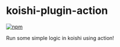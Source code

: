 # koishi-plugin-action

[![npm](https://img.shields.io/npm/v/koishi-plugin-action?style=flat-square)](https://www.npmjs.com/package/koishi-plugin-action)

Run some simple logic in koishi using action!
